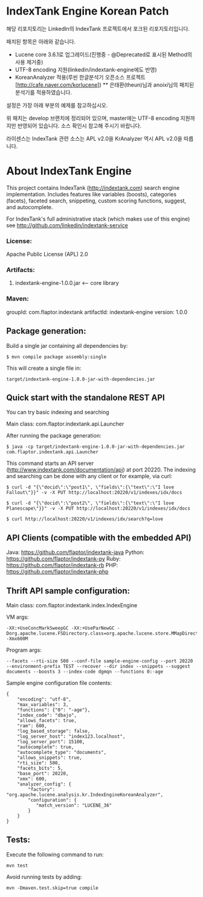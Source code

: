 IndexTank Engine Korean Patch
====================

해당 리포지토리는 LinkedIn의 IndexTank 프로젝트에서 포크된 리포지토리입니다.

패치된 항목은 아래와 같습니다.

* Lucene core 3.6.1로 업그레이드(진행중 - @Deprecated로 표시된 Method의 사용 제거중)
* UTF-8 encoding 지원(linkedin/indextank-engine에도 반영)
* KoreanAnalyzer 적용(루씬 한글분석기 오픈소스 프로젝트[http://cafe.naver.com/korlucene])
** 은태환(theun)님과 anoixi님의 패치된 분석기를 적용하였습니다.

설정은 가장 아래 부분의 예제를 참고하십시오.

위 패치는 develop 브랜치에 정리되어 있으며, master에는 UTF-8 encoding 지원까지만 반영되어 있습니다.
소스 확인시 참고해 주시기 바랍니다.

라이센스는 IndexTank 관련 소스는 APL v2.0을 KrAnalyzer 역시 APL v2.0을 따릅니다.

About IndexTank Engine
======================

This project contains IndexTank (http://indextank.com) search engine implementation.
Includes features like variables (boosts), categories (facets), faceted search, snippeting, custom scoring functions, suggest, and autocomplete.

For IndexTank's full administrative stack (which makes use of this engine) see http://github.com/linkedin/indextank-service

### License:

Apache Public License (APL) 2.0

### Artifacts:

1. indextank-engine-1.0.0.jar <-- core library

### Maven:

groupId: com.flaptor.indextank
artifactId: indextank-engine
version: 1.0.0

Package generation:
-------------------

Build a single jar containing all dependencies by:

    $ mvn compile package assembly:single

This will create a single file in:

    target/indextank-engine-1.0.0-jar-with-dependencies.jar

Quick start with the standalone REST API
----------------------------------------

You can try basic indexing and searching

Main class: com.flaptor.indextank.api.Launcher

After running the package generation:

    $ java -cp target/indextank-engine-1.0.0-jar-with-dependencies.jar com.flaptor.indextank.api.Launcher

This command starts an API server (http://www.indextank.com/documentation/api) at port 20220.
The indexing and searching can be done with any client or for example, via curl:

    $ curl -d "{\"docid\":\"post1\", \"fields\":{\"text\":\"I love Fallout\"}}" -v -X PUT http://localhost:20220/v1/indexes/idx/docs

    $ curl -d "{\"docid\":\"post2\", \"fields\":{\"text\":\"I love Planescape\"}}" -v -X PUT http://localhost:20220/v1/indexes/idx/docs

    $ curl http://localhost:20220/v1/indexes/idx/search?q=love

API Clients (compatible with the embedded API)
----------------------------------------------

Java: https://github.com/flaptor/indextank-java
Python: https://github.com/flaptor/indextank-py
Ruby: https://github.com/flaptor/indextank-rb
PHP: https://github.com/flaptor/indextank-php

Thrift API sample configuration:
--------------------------------

Main class: com.flaptor.indextank.index.IndexEngine

VM args:

    -XX:+UseConcMarkSweepGC -XX:+UseParNewGC -Dorg.apache.lucene.FSDirectory.class=org.apache.lucene.store.MMapDirectory -Xmx600M

Program args:

    --facets --rti-size 500 --conf-file sample-engine-config --port 20220 --environment-prefix TEST --recover --dir index --snippets --suggest documents --boosts 3 --index-code dgmqn --functions 0:-age

Sample engine configuration file contents:

    {
        "encoding": "utf-8",
        "max_variables": 3,
        "functions": {"0": "-age"},
        "index_code": "dbajo",
        "allows_facets": true,
        "ram": 600,
        "log_based_storage": false,
        "log_server_host": "index123.localhost",
        "log_server_port": 15100,
        "autocomplete": true,
        "autocomplete_type": "documents",
        "allows_snippets": true,
        "rti_size": 500,
        "facets_bits": 5,
        "base_port": 20220,
        "xmx": 600,
        "analyzer_config": {
            "factory": "org.apache.lucene.analysis.kr.IndexEngineKoreanAnalyzer",
            "configuration": {
               "match_version": "LUCENE_36"
            }
        }
    }

Tests:
------

Execute the following command to run:

    mvn test

Avoid running tests by adding:

    mvn -Dmaven.test.skip=true compile

